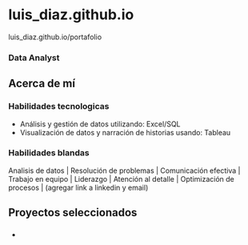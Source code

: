 # luis_diaz.github.io
luis_diaz.github.io/portafolio

### Data Analyst

## Acerca de mí


### Habilidades tecnologicas
- Análisis y gestión de datos utilizando: Excel/SQL
- Visualización de datos y narración de historias usando: Tableau
### Habilidades blandas
Analisis de datos | Resolución de problemas | Comunicación efectiva | Trabajo en equipo | Liderazgo | Atención al detalle | Optimización de procesos |
(agregar link a linkedin y email)

## Proyectos seleccionados
### 
- 
